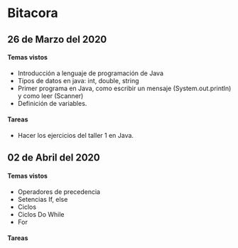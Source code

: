 #  Bitacora 


## 26 de Marzo del 2020

#### Temas vistos

 - Introducción a lenguaje de programación de Java
 - Tipos de datos en java: int, double, string
 - Primer programa en Java, como escribir un mensaje (System.out.println) y como leer (Scanner)
 - Definición de variables.
 
#### Tareas
- Hacer los ejercicios del taller 1 en Java. 

## 02 de Abril del 2020

#### Temas vistos

 - Operadores de precedencia
 - Setencias If, else
 - Ciclos
 - Ciclos Do While
 - For 
  
#### Tareas



     
